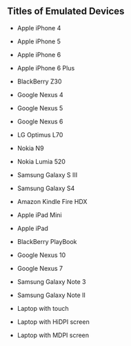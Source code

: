 ## Titles of Emulated Devices

  * Apple iPhone 4

  * Apple iPhone 5

  * Apple iPhone 6

  * Apple iPhone 6 Plus

  * BlackBerry Z30

  * Google Nexus 4

  * Google Nexus 5

  * Google Nexus 6

  * LG Optimus L70

  * Nokia N9

  * Nokia Lumia 520

  * Samsung Galaxy S III

  * Samsung Galaxy S4

  * Amazon Kindle Fire HDX

  * Apple iPad Mini

  * Apple iPad

  * BlackBerry PlayBook

  * Google Nexus 10

  * Google Nexus 7

  * Samsung Galaxy Note 3

  * Samsung Galaxy Note II

  * Laptop with touch

  * Laptop with HiDPI screen

  * Laptop with MDPI screen